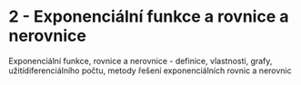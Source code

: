 
# 2 - Exponenciální funkce a rovnice a nerovnice

Exponenciální funkce, rovnice a nerovnice - definice, vlastnosti, grafy, užitídiferenciálního počtu, metody řešení exponenciálních rovnic a nerovnic
